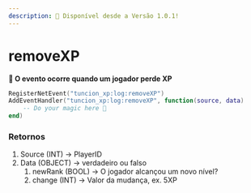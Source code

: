 ```yaml
---
description: 🔧 Disponível desde a Versão 1.0.1!
---
```


# removeXP

**📢 O evento ocorre quando um jogador perde XP**

```lua
RegisterNetEvent("tuncion_xp:log:removeXP")
AddEventHandler("tuncion_xp:log:removeXP", function(source, data)
    -- Do your magic here 💫
end)
```

### Retornos

1. Source <span className="color-blue">(INT)</span> <span className="color-orange">-> PlayerID</span>
2. Data <span className="color-blue">(OBJECT)</span> <span className="color-orange">-> verdadeiro ou falso</span>
   1. newRank <span className="color-blue">(BOOL)</span> <span className="color-orange">-> O jogador alcançou um novo nível?</span>
   2. change <span className="color-blue">(INT)</span> <span className="color-orange">-> Valor da mudança, ex. 5XP</span>